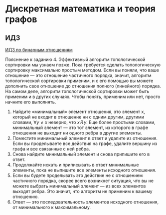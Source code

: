 #  Дискретная математика и теория графов

## ИДЗ

[ИДЗ по бинарным отношениям](idz-bin-relations.pdf)

Пояснение к заданию 4. Эффективный алгоритм топологической сортировки мы узнаем позже. Пока требуется
сделать топологическую сортировку максимально простым методом. Если вы поняли, что ваше отношение — это
отношение частичного порядка, значит, алгоритм топологической сортировки применим, и с его помощью
вы можете дополнить свое отношение до отношения полного (линейного) порядка. На самом деле, алгоритм
топологической сортировки может быть применим и в других случаях. Чтобы понять, применим или нет,
просто начните его выполнять.

1. Найдите «минимальный» элемент отношения, это элемент x, который не входит в отношение ни с одним другим,
другими словами, $\forall y\ne x$ неверно, что $x\,R\,y$. Еще более простыми словами, минимальный
элемент — это тот элемент, из которого в графе отношения не выходит ни одного ребра в другие элементы.
1. Поместите минимальный элемент в ответ и удалите из отношения. Если вы проделываете все действия на графе,
удалите вершину из графа и все связанные с ней ребра.
1. Снова найдите минимальный элемент и снова припишите его в ответ.
1. Продолжайте искать и приписывать в ответ минимальные элементы, пока не выпишите все элементы
исходного отношения.
1. Если вы будете проделывать это действие не с отношением частичного порядка, скорее всего возникнет
ситуация, что вы не можете выбрать минимальный элемент — из всех элементов выходят ребра. Это
значит, что алгоритм не применим к вашему отношению.
1. Ответ — это последовательность элементов исходного отношения, от минимального к максимальному.
